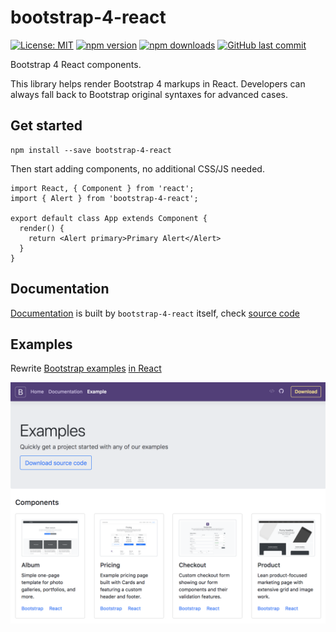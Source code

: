 # bootstrap-4-react

[![License: MIT](https://img.shields.io/badge/License-MIT-yellow.svg)](https://opensource.org/licenses/MIT)
[![npm version](https://badge.fury.io/js/bootstrap-4-react.svg)](https://badge.fury.io/js/bootstrap-4-react)
[![npm downloads](https://img.shields.io/npm/dm/bootstrap-4-react.svg)](https://www.npmjs.com/package/bootstrap-4-react)
[![GitHub last commit](https://img.shields.io/github/last-commit/richardzcode/bootstrap-4-react.svg)]()

Bootstrap 4 React components.

This library helps render Bootstrap 4 markups in React. Developers can always fall back to Bootstrap original syntaxes for advanced cases.

## Get started

```
npm install --save bootstrap-4-react
```

Then start adding components, no additional CSS/JS needed.

```
import React, { Component } from 'react';
import { Alert } from 'bootstrap-4-react';

export default class App extends Component {
  render() {
    return <Alert primary>Primary Alert</Alert>
  }
}
```

## Documentation

[Documentation](https://bootstrap-4-react.com) is built by `bootstrap-4-react` itself, check [source code](https://github.com/richardzcode/bootstrap-4-react/tree/master/site)

## Examples

Rewrite [Bootstrap examples](https://getbootstrap.com/docs/4.1/examples/) [in React](https://bootstrap-4-react.com/#example)

![bootstrap-4-react site examples](bootstrap-4-react-site.png)
